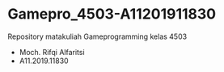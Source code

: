 # Gamepro_4503-A11201911830
Repository matakuliah Gameprogramming kelas 4503
- Moch. Rifqi Alfaritsi
- A11.2019.11830
